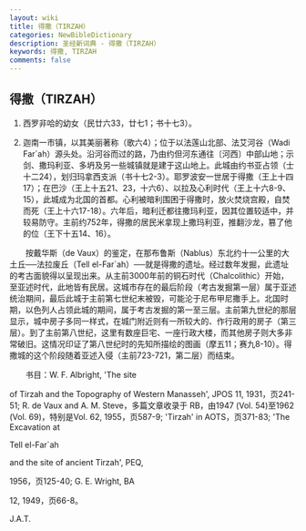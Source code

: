 ```yaml
---
layout: wiki
title: 得撒（TIRZAH）
categories: NewBibleDictionary
description: 圣经新词典 - 得撒（TIRZAH）
keywords: 得撒, TIRZAH
comments: false
---
```


## 得撒（TIRZAH）

1. 西罗非哈的幼女（民廿六33，廿七1；书十七3）。

2. 迦南一市镇，以其美丽著称（歌六4）；位于以法莲山北部、法艾河谷（Wadi Far`ah）源头处。沿河谷而过的路，乃由约但河东通往〔河西〕中部山地；示剑、撒玛利亚、多坍及另一些城镇就是建于这山地上。此城由约书亚占领（士十二24），划归玛拿西支派（书十七2-3）。耶罗波安一世居于得撒（王上十四17）；在巴沙（王上十五21、23，十六6）、以拉及心利时代（王上十六8-9、15），此城成为北国的首都。心利被暗利围困于得撒时，放火焚烧宫殿，自焚而死（王上十六17-18）。六年后，暗利迁都往撒玛利亚，因其位置较适中，并较易防守。主前约752年，得撒的居民米拿现上撒玛利亚，推翻沙龙，篡了他的位（王下十五14、16）。

　　按戴华斯（de Vaux）的鉴定，在那布鲁斯（Nablus）东北约十一公里的大土丘──法拉废丘（Tell el-Far`ah）──就是得撒的遗址。经过数年发掘，此遗址的考古面貌得以呈现出来。从主前3000年前的铜石时代（Chalcolithic）开始，至亚述时代，此地皆有民居。这城市存在的最后阶段（考古发掘第一层）属于亚述统治期间，最后此城于主前第七世纪末被毁，可能沦于尼布甲尼撒手上。北国时期，以色列人占领此城的期间，属于考古发掘的第一至三层。主前第九世纪的那层显示，城中房子多同一样式，在城门附近则有一所较大的、作行政用的房子（第三层）。到了主前第八世纪，这里有数座巨宅、一座行政大楼，而其他房子则大多非常破旧。这情况印证了第八世纪时的先知所描绘的图画（摩五11；赛九8-10）。得撒城的这个阶段随着亚述入侵（主前723-721，第二层）而结束。

　　书目：W. F. Albright, 'The site

of Tirzah and the Topography of Western Manasseh', JPOS 11, 1931，页241-51; R. de Vaux and A. M. Steve，多篇文章收录于 RB，由1947 (Vol. 54)至1962 (Vol. 69)，特别是Vol. 62, 1955，页587-9; 'Tirzah' in AOTS，页371-83; 'The Excavation at

Tell el-Far`ah

and the site of ancient Tirzah', PEQ,

1956，页125-40; G. E. Wright, BA

12, 1949，页66-8。

J.A.T.








